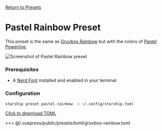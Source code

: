 [Return to Presets](./README.md#gruvbox-rainbow)

# Pastel Rainbow Preset

This preset is the same as [Gruvbox Rainbow](./gruvbox-rainbow.md) but with the colors of [Pastel Powerline](./pastel-powerline.md).

![Screenshot of Pastel Rainbow preset](/presets/img/pastel-rainbow.png)

### Prerequisites

- A [Nerd Font](https://www.nerdfonts.com/) installed and enabled in your terminal

### Configuration

```sh
starship preset pastel-rainbow -o ~/.config/starship.toml
```

[Click to download TOML](/presets/toml/pastel-rainbow.toml)

<<< @/.vuepress/public/presets/toml/gruvbox-rainbow.toml
